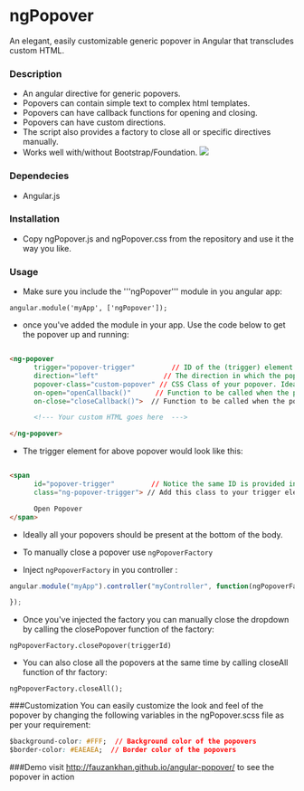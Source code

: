# ngPopover
An elegant, easily customizable generic popover in Angular that transcludes custom HTML.

### Description
* An angular directive for generic popovers.
* Popovers can contain simple text to complex html templates.
* Popovers can have callback functions for opening and closing.
* Popovers can have custom directions.
* The script also provides a factory to close all or specific directives manually.
* Works well with/without Bootstrap/Foundation.
![](http://s21.postimg.org/8zwq3pzzb/popover1.png)

### Dependecies
* Angular.js

### Installation
* Copy ngPopover.js and ngPopover.css from the repository and use it the way you like.

### Usage
* Make sure you include the '''ngPopover''' module in you angular app:

```
angular.module('myApp', ['ngPopover']);
```

* once you've added the module in your app. Use the code below to get the popover up and running:

```html

<ng-popover
      trigger="popover-trigger"         // ID of the (trigger) element that'll open/close the popover
      direction="left"                // The direction in which the popover hould appear can be equal to top, bottom, left & right. bottom is the default value
      popover-class="custom-popover" // CSS Class of your popover. Ideally you should define the styles of your HTML under this class
      on-open="openCallback()"      // Function to be called when the popover is shown
      on-close="closeCallback()">  // Function to be called when the popover is hidden

      <!--- Your custom HTML goes here  --->

</ng-popover>

```
* The trigger element for above popover would look like this:

```html

<span
      id="popover-trigger"         // Notice the same ID is provided in the trigger attribute of the popover
      class="ng-popover-trigger"> // Add this class to your trigger elements

      Open Popover
</span>

```

* Ideally all your popovers should be present at the bottom of the body.

* To manually close a popover use ```ngPopoverFactory```
* Inject ```ngPopoverFactory``` in you controller :

```javascript
angular.module("myApp").controller("myController", function(ngPopoverFactory){

});
```

* Once you've injected the factory you can manually close the dropdown by calling the closePopover function of the factory:

```
ngPopoverFactory.closePopover(triggerId)
```

* You can also close all the popovers at the same time by calling closeAll function of thr factory:

```
ngPopoverFactory.closeAll();
```

###Customization
You can easily customize the look and feel of the popover by changing the following variables in the ngPopover.scss file as per your requirement:

```css
$background-color: #FFF;  // Background color of the popovers
$border-color: #EAEAEA;  // Border color of the popovers
```


###Demo
visit <a href="http://fauzankhan.github.io/angular-popover/">http://fauzankhan.github.io/angular-popover/</a> to see the popover in action

